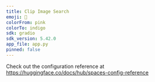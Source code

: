 ```yaml
---
title: Clip Image Search
emoji: 🚀
colorFrom: pink
colorTo: indigo
sdk: gradio
sdk_version: 5.42.0
app_file: app.py
pinned: false
---
```


Check out the configuration reference at https://huggingface.co/docs/hub/spaces-config-reference
